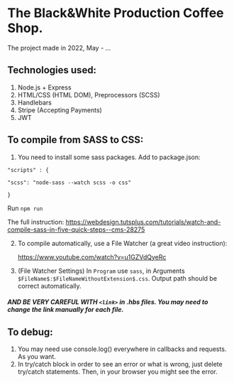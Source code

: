 # The Black&White Production Coffee Shop.

The project made in 2022, May - ...

## Technologies used:

1) Node.js + Express
2) HTML/CSS (HTML DOM), Preprocessors (SCSS)
3) Handlebars
4) Stripe (Accepting Payments)
5) JWT

## To compile from SASS to CSS:

1) You need to install some sass packages.
   Add to package.json:

`"scripts" : {`

`"scss": "node-sass --watch scss -o css"`

`}`

Run `npm run`

The full instruction: https://webdesign.tutsplus.com/tutorials/watch-and-compile-sass-in-five-quick-steps--cms-28275

2. To compile automatically, use a File Watcher (a great video instruction):

   https://www.youtube.com/watch?v=u1GZVdQyeRc

3. (File Watcher Settings) In `Program` use `sass`, in Arguments `$FileName$:$FileNameWithoutExtension$.css`. Output
   path should be correct automatically.

##### AND BE VERY CAREFUL WITH `<link>` in .hbs files. You may need to change the link manually for each file.

## To debug:

1) You may need use console.log() everywhere in callbacks and requests. As you want.
2) In try/catch block in order to see an error or what is wrong, just delete try/catch statements. Then, in your browser
   you might see the error. 
